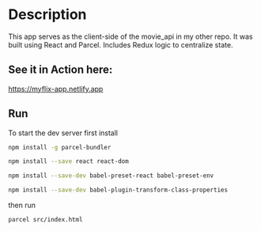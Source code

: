 # Description

This app serves as the client-side of the movie_api in my other repo. It was built using React and Parcel. Includes Redux logic to centralize state.

## See it in Action here:

https://myflix-app.netlify.app

## Run

To start the dev server first install

```bash
npm install -g parcel-bundler

npm install --save react react-dom

npm install --save-dev babel-preset-react babel-preset-env

npm install --save-dev babel-plugin-transform-class-properties
```

then run

```bash
parcel src/index.html
```
